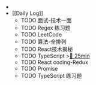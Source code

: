 -
- [[Daily Log]]
	- TODO 面试-技术一面
	- TODO Regex 练习题
	- TODO LeetCode
	- TODO 算法-全排列
	- TODO React技术揭秘
	- TODO TypeScript >[🍅 25min](#agenda-pomo://?t=f-1688546426586-1500)
	- TODO React coding-Redux
	- TODO Promise
	- TODO TypeScript 练习题